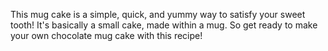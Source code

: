This mug cake is a simple, quick, and yummy way to satisfy your sweet tooth! It's basically a small cake, made within a mug. So get ready to make your own chocolate mug cake with this recipe!